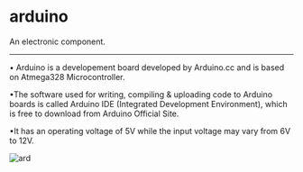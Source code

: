 # arduino
 An electronic component.
***
• Arduino is a developement board developed by Arduino.cc and is based on Atmega328 Microcontroller.

•The software used for writing, compiling & uploading code to Arduino boards is called Arduino IDE (Integrated Development Environment), which is free to download from Arduino Official Site.

•It has an operating voltage of 5V while the input voltage may vary from 6V to 12V.
 
![ard](https://images.app.goo.gl/5997myKyvppZJarR6)
